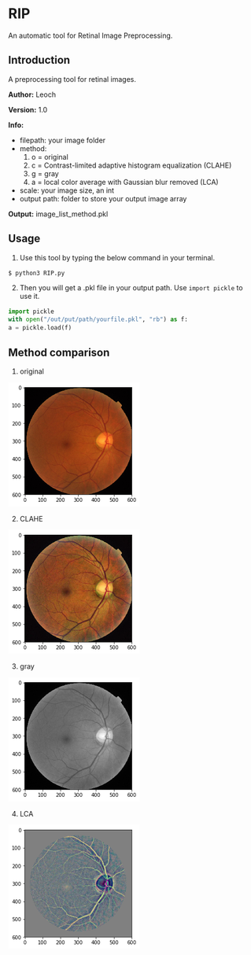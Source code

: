 # RIP

An automatic tool for Retinal Image Preprocessing.

## Introduction

A preprocessing tool for retinal images.
   
**Author:** Leoch

**Version:** 1.0
   
**Info:**

- filepath: your image folder
- method: 
    1. o = original
    2. c = Contrast-limited adaptive histogram equalization (CLAHE)
    3. g = gray
    4. a = local color average with Gaussian blur removed (LCA)
- scale: your image size, an int
- output path: folder to store your output image array
       
**Output:** image_list_method.pkl     
## Usage

1. Use this tool by typing the below command in your terminal.
```
$ python3 RIP.py
```
2. Then you will get a .pkl file in your output path. Use ```import pickle``` to use it.

```python
import pickle
with open("/out/put/path/yourfile.pkl", "rb") as f:
a = pickle.load(f)
```
## Method comparison
1. original

![o](https://github.com/keepgallop/RIP/blob/master/images/o.png?raw=true)

2. CLAHE

![c](https://raw.githubusercontent.com/keepgallop/RIP/master/images/c.png)

3. gray

![g](https://github.com/keepgallop/RIP/blob/master/images/g.png?raw=true)

4. LCA

![a](https://github.com/keepgallop/RIP/blob/master/images/a.png?raw=true)
